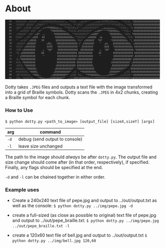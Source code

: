 # About
![Dotty output screenshot](/img/dotty_ss.png)

Dotty takes `.JPEG` files and outputs a text file with the image transformed into a grid of Braille symbols.
Dotty scans the `.JPEG` in 4x2 chunks, creating a Braille symbol for each chunk.

### How to Use
`$ python dotty.py <path_to_image> [output_file] [sizeX,sizeY] [args]`

| arg  | command                        |
|------|--------------------------------|
| `-d` | debug (send output to console) |
| `-l` | leave size unchanged           |

The path to the image should *always* be after `dotty.py`.
The output file and size change should come after (in that order, respectively), if specified.
Finally, any flags should be specified at the end.

`-d` and `-l` can be chained together in either order.

### Example uses
* Create a 240x240 text file of pepe.jpg and output to ../out/output.txt as well as the console:
    `$ python dotty.py ../img/pepe.jpg -d`

* create a full-sized (as close as possible to original) text file of pepe.jpg and output to ../out/pepe_braille.txt:
    `$ python dotty.py ../img/pepe.jpg ../out/pepe_braille.txt -l`

* create a 120x60 text file of bell.jpg and output to ../out/output.txt
    `$ python dotty.py ../img/bell.jpg 120,60`
